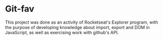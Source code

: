 
# Git-fav

This project was done as an activity of Rocketseat's Explorer program, with the purpose of developing knowledge about import, export and DOM in JavaScript, as well as exercising work with github's API.
